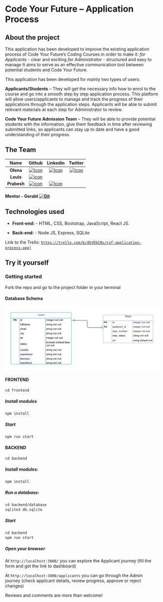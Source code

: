 
# Code Your Future – Application Process

## About the project
This application has been developed to improve the existing application process of Code Your Future’s Coding Courses in order to make it:
		*for Applicants* - clear and exciting 
		*for Administrator* - structured and easy to manage
It aims to serve as an effective communication tool between potential students and Code Your Future. 

This application has been developed for mainly two types of users:

**Applicants/Students** – They will get the necessary info how to enrol to the course and go into a smooth step by step application process. This platform will allow users/applicants to manage and track the progress of their applications through the application steps. Applicants will be able to submit relevant materials at each step for Administrator to review. 

**Code Your Future Admission Team** – They will be able to provide potential students with the information, give them feedback in time after reviewing submitted links, so applicants can stay up to date and have a good understanding of their progress. 

## The Team

|   Name   |                                                          Github                                                           |                                             Linkedin                                             |                                   Twitter                                    |
| :------: | :-----------------------------------------------------------------------------------------------------------------------: | :----------------------------------------------------------------------------------------------: | :--------------------------------------------------------------------------: |
|  **Olena**  | [![Icon](https://cdn4.iconfinder.com/data/icons/iconsimple-logotypes/512/github-16.png)](https://github.com/OlenaKashuba)  | [![Icon](https://linkedin.com/favicon.ico)](https://www.linkedin.com/in/olena-kashuba-466052159/) |   [![Icon](https://twitter.com/favicon.ico)](https://twitter.com/olena_k91)   |                                                                              |
| **Louis** | [![icon](https://cdn4.iconfinder.com/data/icons/iconsimple-logotypes/512/github-16.png)](https://github.com/LouiaR)  |   | |
|   **Prabesh**   |   [![icon](https://cdn4.iconfinder.com/data/icons/iconsimple-logotypes/512/github-16.png)](https://github.com/prabshah)   |    [![Icon](https://linkedin.com/favicon.ico)](https://www.linkedin.com/in/prabesh-shah-389199137/)       |    |

#### **Mentor** - **Gerald**     [![Git](https://cdn4.iconfinder.com/data/icons/iconsimple-logotypes/512/github-16.png)](https://github.com/dahfool)


## Technologies used

* **Front-end:** - HTML, CSS, Bootstrap, JavaScript, React JS. 

* **Back-end:** - Node JS, Express, SQLite

 Link to the Trello: [`https://trello.com/b/dGYEbCNs/cyf-application-process-app)`](https://trello.com/b/dGYEbCNs/cyf-application-process-app)

## Try it yourself

### Getting started

 Fork the repo and go to the project folder in your terminal

#### Database Schema

![ER diagram](./docs/ER-Diagram.png)


#### FRONTEND

    cd frontend

##### Install modules

    npm install

##### Start 

    npm run start

#### BACKEND

    cd backend

##### Install modules:

    npm install

##### Run a database: 

    cd backend/database
    sqlite3 db.sqlite

##### Start 

    cd backend
    npm run start

##### Open your browser

At `http://localhost:3000/` you can explore the Applicant journey (fill the form and get the link to dashboard)

At `http://localhost:3000/applicants` you can go through the Admin journey (check applicant details, review progress, approve or reject changes)

Reviews and comments are more than welcome! 

